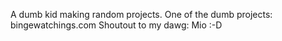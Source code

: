   A dumb kid making random projects.
  One of the dumb projects:
  bingewatchings.com
      Shoutout to my dawg: Mio :-D
